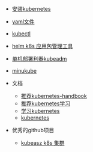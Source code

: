 - [安装kubernetes](/develop/cloud/kubernetes/k8s-for-docker-desktop/README.md)
- [yaml文件](/develop/cloud/kubernetes/wiki/yaml/yaml.md)
- [kubectl](/develop/cloud/kubernetes/wiki/kubectl/kubectl.md)
- [helm k8s 应用包管理工具](/develop/cloud/kubernetes/wiki/helm/helm)
- [单机部署利器kubeadm](/develop/cloud/kubernetes/wiki/kubeadm/kubeadm)
- [minukube](https://qii404.me/2018/01/06/minukube.html)

- 文档
  - [推荐kubernetes-handbook](https://jimmysong.io/kubernetes-handbook/concepts/concepts.html)
  - [推荐kubernetes学习](https://github.com/liguohua-bigdata/kubernets-learn)
  - [学习kubernetes](https://github.com/jolestar/kubernetes-complete-course)
  - [kubernetes](https://yeasy.gitbooks.io/docker_practice/kubernetes/)

- 优秀的github项目
  - [kubeasz k8s 集群](https://github.com/gjmzj/kubeasz)
